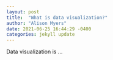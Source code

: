 ```yaml
---
layout: post
title:  "What is data visualization?"
author: "Alison Myers" 
date: 2021-06-25 16:44:29 -0400
categories: jekyll update
---
```


Data visualization is ... 